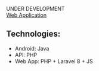 UNDER DEVELOPMENT
<br>
<a href="https://mapserverapi.herokuapp.com/">Web Application</a>


## Technologies:
- Android: Java
- API: PHP
- Web App: PHP + Laravel 8 + JS


